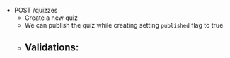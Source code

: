 - POST /quizzes
  - Create a new quiz
  - We can publish the quiz while creating setting `published` flag to true
  - Validations:
    - 